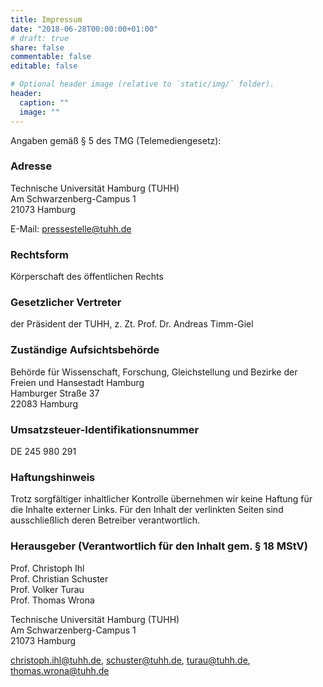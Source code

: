 ```yaml
---
title: Impressum
date: "2018-06-28T00:00:00+01:00"
# draft: true
share: false
commentable: false
editable: false

# Optional header image (relative to `static/img/` folder).
header:
  caption: ""
  image: ""
---
```


Angaben gemäß § 5 des TMG (Telemediengesetz):

### Adresse
Technische Universität Hamburg (TUHH)<br/>
Am Schwarzenberg-Campus 1<br/>
21073 Hamburg

E-Mail: pressestelle@tuhh.de

### Rechtsform
Körperschaft des öffentlichen Rechts

### Gesetzlicher Vertreter
der Präsident der TUHH, z. Zt. Prof. Dr. Andreas Timm-Giel

### Zuständige Aufsichtsbehörde
Behörde für Wissenschaft, Forschung, Gleichstellung und Bezirke der Freien und Hansestadt Hamburg<br/>
Hamburger Straße 37<br/>
22083 Hamburg

### Umsatzsteuer-Identifikationsnummer
DE 245 980 291

### Haftungshinweis
Trotz sorgfältiger inhaltlicher Kontrolle übernehmen wir keine Haftung für die Inhalte externer Links. Für den Inhalt der verlinkten Seiten sind ausschließlich deren Betreiber verantwortlich.

### Herausgeber (Verantwortlich für den Inhalt gem. § 18 MStV)
Prof. Christoph Ihl<br/>
Prof. Christian Schuster<br/>
Prof. Volker Turau<br/>
Prof. Thomas Wrona

Technische Universität Hamburg (TUHH)<br/>
Am Schwarzenberg-Campus 1<br/>
21073 Hamburg

christoph.ihl@tuhh.de, schuster@tuhh.de, turau@tuhh.de, thomas.wrona@tuhh.de
